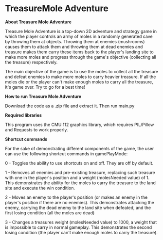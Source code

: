 ﻿# TreasureMole Adventure

**About Treasure Mole Adventure**

Treasure Mole Adventure is a top-down 2D adventure and strategy game in which
the player controls an army of moles in a randomly generated cave by throwing
them at objects. Throwing them at enemies (mushrooms) causes them to attack
them and throwing them at dead enemies and treasure makes them carry these
items back to the player's landing site to make more moles and progress
through the game's objective (collecting all the treasure) respectively.

The main objective of the game is to use the moles to collect all the treasure
and defeat enemies to make more moles to carry heavier treasure. If all the
moles die or the player can't make enough moles to carry all the treasure, it's
game over. Try to go for a best time!

**How to run Treasure Mole Adventure**

Download the code as a .zip file and extract it. Then run main.py

**Required libraries**

This program uses the CMU 112 graphics library, which requires PIL/Pillow and
Requests to work properly.

**Shortcut commands**

For the sake of demonstrating different components of the game, the user can
use the following shortcut commands in gamePlayMode:

0 - Toggles the ability to use shortcuts on and off. They are off by default.

1 - Removes all enemies and pre-existing treasure, replacing such treasure with
one in the player's position and a weight (molesNeeded value) of 1. This
demonstrates the ability for the moles to carry the treasure to the land site
and execute the win condition.

2 - Moves an enemy to the player's position (or makes an enemy in the player's
position if there are no enemies). This demonstrates attacking the enemy,
carrying the dead enemy to the land site when defeated, and the first losing
condition (all the moles are dead)

3 - Changes a treasures weight (molesNeeded value) to 1000, a weight that is
impossible to carry in normal gameplay. This demonstrates the second losing
condition (the player can't make enough moles to carry the treasure).
